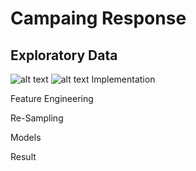 # Campaing Response

## Exploratory Data
![alt text](https://github.com/PisutSukpool/BADS7105-CRM-analytics-and-intelligence/blob/main/Homework%2001/EDA_amount_freq.png?raw=true)
![alt text](https://github.com/PisutSukpool/BADS7105-CRM-analytics-and-intelligence/blob/main/Homework%2001/EDA_Trend_Customer.png?raw=true)
Implementation

Feature Engineering

Re-Sampling

Models

Result
